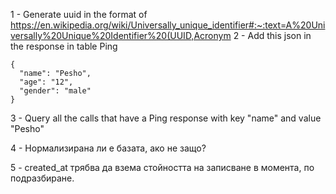 1 - Generate uuid in the format of https://en.wikipedia.org/wiki/Universally_unique_identifier#:~:text=A%20Universally%20Unique%20Identifier%20(UUID,Acronym
2 - Add this json in the response in table Ping

```
{
  "name": "Pesho",
  "age": "12",
  "gender": "male"
}
```
3 - Query all the calls that have a Ping response with key "name" and value "Pesho"

4 - Нормализирана ли е базата, ако не защо?

5 - created_at трябва да взема стойността на записване в момента, по подразбиране.